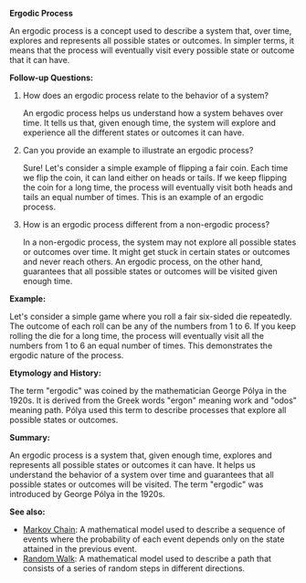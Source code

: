 **Ergodic Process**

An ergodic process is a concept used to describe a system that, over time,
explores and represents all possible states or outcomes. In simpler terms, it
means that the process will eventually visit every possible state or outcome
that it can have.

**Follow-up Questions:**

1. How does an ergodic process relate to the behavior of a system?
   
   An ergodic process helps us understand how a system behaves over time. It
   tells us that, given enough time, the system will explore and experience
   all the different states or outcomes it can have.

2. Can you provide an example to illustrate an ergodic process?
   
   Sure! Let's consider a simple example of flipping a fair coin. Each time we
   flip the coin, it can land either on heads or tails. If we keep flipping
   the coin for a long time, the process will eventually visit both heads and
   tails an equal number of times. This is an example of an ergodic process.

3. How is an ergodic process different from a non-ergodic process?
   
   In a non-ergodic process, the system may not explore all possible states or
   outcomes over time. It might get stuck in certain states or outcomes and
   never reach others. An ergodic process, on the other hand, guarantees that
   all possible states or outcomes will be visited given enough time.

**Example:**

Let's consider a simple game where you roll a fair six-sided die repeatedly.
The outcome of each roll can be any of the numbers from 1 to 6. If you keep
rolling the die for a long time, the process will eventually visit all the
numbers from 1 to 6 an equal number of times. This demonstrates the ergodic
nature of the process.

**Etymology and History:**

The term "ergodic" was coined by the mathematician George Pólya in the 1920s.
It is derived from the Greek words "ergon" meaning work and "odos" meaning
path. Pólya used this term to describe processes that explore all possible
states or outcomes.

**Summary:**

An ergodic process is a system that, given enough time, explores and represents
all possible states or outcomes it can have. It helps us understand the
behavior of a system over time and guarantees that all possible states or
outcomes will be visited. The term "ergodic" was introduced by George Pólya in
the 1920s.

**See also:**

- [Markov Chain](?concept=Markov+Chain&specialist_role=Information+theorist&target_audience=Manager+without+much+technical+background):
  A mathematical model used to describe a sequence of events where the
  probability of each event depends only on the state attained in the previous
  event.
- [Random Walk](?concept=Random+Walk&specialist_role=Information+theorist&target_audience=Manager+without+much+technical+background):
  A mathematical model used to describe a path that consists of a series of
  random steps in different directions.